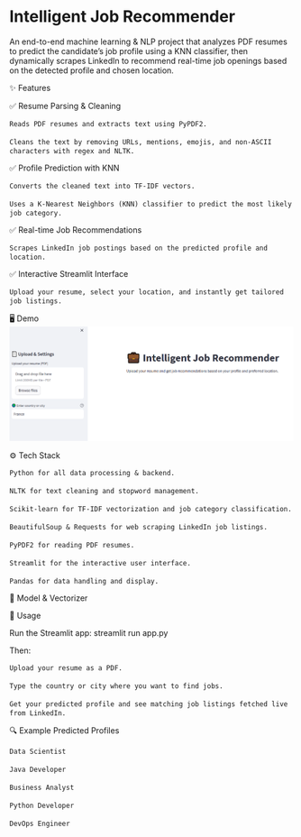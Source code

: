# Intelligent Job Recommender

An end-to-end machine learning & NLP project that analyzes PDF resumes to predict the candidate’s job profile using a KNN classifier, then dynamically scrapes LinkedIn to recommend real-time job openings based on the detected profile and chosen location.

✨ Features

✅ Resume Parsing & Cleaning

    Reads PDF resumes and extracts text using PyPDF2.

    Cleans the text by removing URLs, mentions, emojis, and non-ASCII characters with regex and NLTK.

✅ Profile Prediction with KNN

    Converts the cleaned text into TF-IDF vectors.

    Uses a K-Nearest Neighbors (KNN) classifier to predict the most likely job category.

✅ Real-time Job Recommendations

    Scrapes LinkedIn job postings based on the predicted profile and location.

✅ Interactive Streamlit Interface

    Upload your resume, select your location, and instantly get tailored job listings.

🖥️ Demo
<img src="app.png" alt="App Screenshot" />


⚙️ Tech Stack

    Python for all data processing & backend.

    NLTK for text cleaning and stopword management.

    Scikit-learn for TF-IDF vectorization and job category classification.

    BeautifulSoup & Requests for web scraping LinkedIn job listings.

    PyPDF2 for reading PDF resumes.

    Streamlit for the interactive user interface.

    Pandas for data handling and display.

📂 Model & Vectorizer

🚀 Usage

Run the Streamlit app: streamlit run app.py

Then:

    Upload your resume as a PDF.

    Type the country or city where you want to find jobs.

    Get your predicted profile and see matching job listings fetched live from LinkedIn.

🔍 Example Predicted Profiles

    Data Scientist

    Java Developer

    Business Analyst

    Python Developer

    DevOps Engineer
